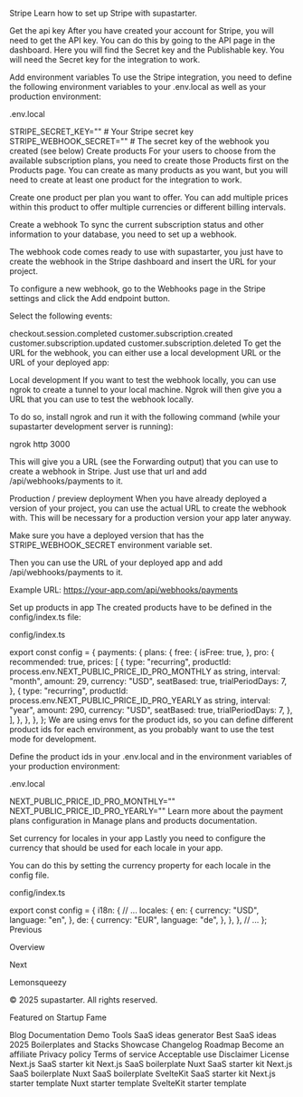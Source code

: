 Stripe
Learn how to set up Stripe with supastarter.

Get the api key
After you have created your account for Stripe, you will need to get the API key. You can do this by going to the API page in the dashboard. Here you will find the Secret key and the Publishable key. You will need the Secret key for the integration to work.

Add environment variables
To use the Stripe integration, you need to define the following environment variables to your .env.local as well as your production environment:

.env.local

STRIPE_SECRET_KEY="" # Your Stripe secret key
STRIPE_WEBHOOK_SECRET="" # The secret key of the webhook you created (see below)
Create products
For your users to choose from the available subscription plans, you need to create those Products first on the Products page. You can create as many products as you want, but you will need to create at least one product for the integration to work.

Create one product per plan you want to offer. You can add multiple prices within this product to offer multiple currencies or different billing intervals.



Create a webhook
To sync the current subscription status and other information to your database, you need to set up a webhook.

The webhook code comes ready to use with supastarter, you just have to create the webhook in the Stripe dashboard and insert the URL for your project.

To configure a new webhook, go to the Webhooks page in the Stripe settings and click the Add endpoint button.



Select the following events:

checkout.session.completed
customer.subscription.created
customer.subscription.updated
customer.subscription.deleted
To get the URL for the webhook, you can either use a local development URL or the URL of your deployed app:

Local development
If you want to test the webhook locally, you can use ngrok to create a tunnel to your local machine. Ngrok will then give you a URL that you can use to test the webhook locally.

To do so, install ngrok and run it with the following command (while your supastarter development server is running):


ngrok http 3000


This will give you a URL (see the Forwarding output) that you can use to create a webhook in Stripe. Just use that url and add /api/webhooks/payments to it.

Production / preview deployment
When you have already deployed a version of your project, you can use the actual URL to create the webhook with. This will be necessary for a production version your app later anyway.

Make sure you have a deployed version that has the STRIPE_WEBHOOK_SECRET environment variable set.

Then you can use the URL of your deployed app and add /api/webhooks/payments to it.

Example URL: https://your-app.com/api/webhooks/payments

Set up products in app
The created products have to be defined in the config/index.ts file:

config/index.ts

export const config = {
  payments: {
		plans: {
			free: {
				isFree: true,
			},
			pro: {
				recommended: true,
				prices: [
					{
						type: "recurring",
						productId: process.env.NEXT_PUBLIC_PRICE_ID_PRO_MONTHLY as string,
						interval: "month",
						amount: 29,
						currency: "USD",
						seatBased: true,
						trialPeriodDays: 7,
					},
					{
						type: "recurring",
						productId: process.env.NEXT_PUBLIC_PRICE_ID_PRO_YEARLY as string,
						interval: "year",
						amount: 290,
						currency: "USD",
						seatBased: true,
						trialPeriodDays: 7,
					},
				],
			},
		},
	},
};
We are using envs for the product ids, so you can define different product ids for each environment, as you probably want to use the test mode for development.

Define the product ids in your .env.local and in the environment variables of your production environment:

.env.local

NEXT_PUBLIC_PRICE_ID_PRO_MONTHLY=""
NEXT_PUBLIC_PRICE_ID_PRO_YEARLY=""
Learn more about the payment plans configuration in Manage plans and products documentation.

Set currency for locales in your app
Lastly you need to configure the currency that should be used for each locale in your app.

You can do this by setting the currency property for each locale in the config file.

config/index.ts

export const config = {
  i18n: {
    // ...
    locales: {
      en: {
        currency: "USD",
        language: "en",
      },
      de: {
        currency: "EUR",
        language: "de",
      },
    },
  },
  // ...
};
Previous

Overview

Next

Lemonsqueezy

© 2025 supastarter. All rights reserved.

Featured on Startup Fame



Blog
Documentation
Demo
Tools
SaaS ideas generator
Best SaaS ideas 2025
Boilerplates and Stacks
Showcase
Changelog
Roadmap
Become an affiliate
Privacy policy
Terms of service
Acceptable use
Disclaimer
License
Next.js SaaS starter kit
Next.js SaaS boilerplate
Nuxt SaaS starter kit
Next.js SaaS boilerplate
Nuxt SaaS boilerplate
SvelteKit SaaS starter kit
Next.js starter template
Nuxt starter template
SvelteKit starter template

